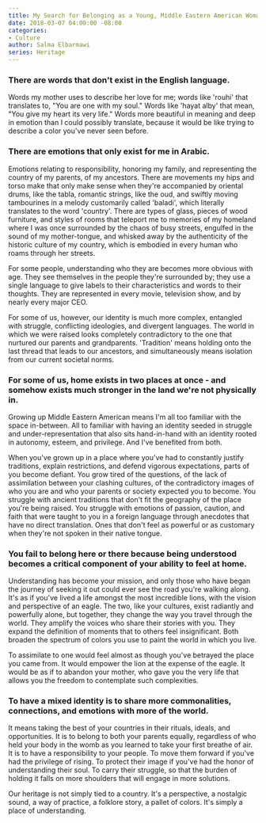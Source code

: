 ```yaml
---
title: My Search for Belonging as a Young, Middle Eastern American Woman
date: 2018-03-07 04:00:00 -08:00
categories:
- Culture
author: Salma Elbarmawi
series: Heritage
---
```


### There are words that don't exist in the English language.

Words my mother uses to describe her love for me; words like 'rouhi' that translates to, "You are one with my soul." Words like 'hayat alby' that mean, "You give my heart its very life." Words more beautiful in meaning and deep in emotion than I could possibly translate, because it would be like trying to describe a color you've never seen before.

### There are emotions that only exist for me in Arabic.

Emotions relating to responsibility, honoring my family, and representing the country of my parents, of my ancestors. There are movements my hips and torso make that only make sense when they're accompanied by oriental drums, like the tabla, romantic strings, like the oud, and swiftly moving tambourines in a melody customarily called 'baladi', which literally translates to the word 'country'. There are types of glass, pieces of wood furniture, and styles of rooms that teleport me to memories of my homeland where I was once surrounded by the chaos of busy streets, engulfed in the sound of my mother-tongue, and whisked away by the authenticity of the historic culture of my country, which is embodied in every human who roams through her streets.

For some people, understanding who they are becomes more obvious with age. They see themselves in the people they're surrounded by; they use a single language to give labels to their characteristics and words to their thoughts. They are represented in every movie, television show, and by nearly every major CEO.

For some of us, however, our identity is much more complex, entangled with struggle, conflicting ideologies, and divergent languages. The world in which we were raised looks completely contradictory to the one that nurtured our parents and grandparents. 'Tradition' means holding onto the last thread that leads to our ancestors, and simultaneously means isolation from our current societal norms.

### For some of us, home exists in two places at once - and somehow exists much stronger in the land we're not physically in.

Growing up Middle Eastern American means I'm all too familiar with the space in-between. All to familiar with having an identity seeded in struggle and under-representation that also sits hand-in-hand with an identity rooted in autonomy, esteem, and privilege. And I've benefited from both.

When you've grown up in a place where you've had to constantly justify traditions, explain restrictions, and defend vigorous expectations, parts of you become defiant. You grow tired of the questions, of the lack of assimilation between your clashing cultures, of the contradictory images of who you are and who your parents or society expected you to become. You struggle with ancient traditions that don't fit the geography of the place you're being raised. You struggle with emotions of passion, caution, and faith that were taught to you in a foreign language through anecdotes that have no direct translation. Ones that don't feel as powerful or as customary when they're not spoken in their native tongue.

### You fail to belong here or there because being understood becomes a critical component of your ability to feel at home.

Understanding has become your mission, and only those who have began the journey of seeking it out could ever see the road you're walking along. It's as if you've lived a life amongst the most incredible lions, with the vision and perspective of an eagle. The two, like your cultures, exist radiantly and powerfully alone, but together, they change the way you travel through the world. They amplify the voices who share their stories with you. They expand the definition of moments that to others feel insignificant. Both broaden the spectrum of colors you use to paint the world in which you live.

To assimilate to one would feel almost as though you've betrayed the place you came from. It would empower the lion at the expense of the eagle. It would be as if to abandon your mother, who gave you the very life that allows you the freedom to contemplate such complexities.

### To have a mixed identity is to share more commonalities, connections, and emotions with more of the world.

It means taking the best of your countries in their rituals, ideals, and opportunities. It is to belong to both your parents equally, regardless of who held your body in the womb as you learned to take your first breathe of air. It is to have a responsibility to your people. To move them forward if you've had the privilege of rising. To protect their image if you've had the honor of understanding their soul. To carry their struggle, so that the burden of holding it falls on more shoulders that will engage in more solutions.

Our heritage is not simply tied to a country. It's a perspective, a nostalgic sound, a way of practice, a folklore story, a pallet of colors. It's simply a place of understanding.